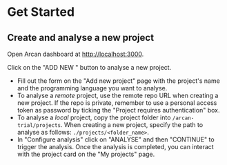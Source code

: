 # Get Started

## Create and analyse a new project
Open Arcan dashboard at [http://localhost:3000](http://localhost:3000).

Click on the "ADD NEW " button to analyse a new project.

- Fill out the form on the "Add new project" page with the project's name and the programming language you want to analyse.
- To analyse a *remote* project, use the remote repo URL when creating a new project. If the repo is private, remember to use a personal access token as password by ticking the "Project requires authentication" box.
- To analyse a *local* project, copy the project folder into `/arcan-trial/projects`. When creating a new project, specify the path to analyse as follows: `./projects/<folder_name>`.
- In "Configure analysis" click on "ANALYSE" and then "CONTINUE" to trigger the analysis. Once the analysis is completed, you can interact with the project card on the "My projects" page.